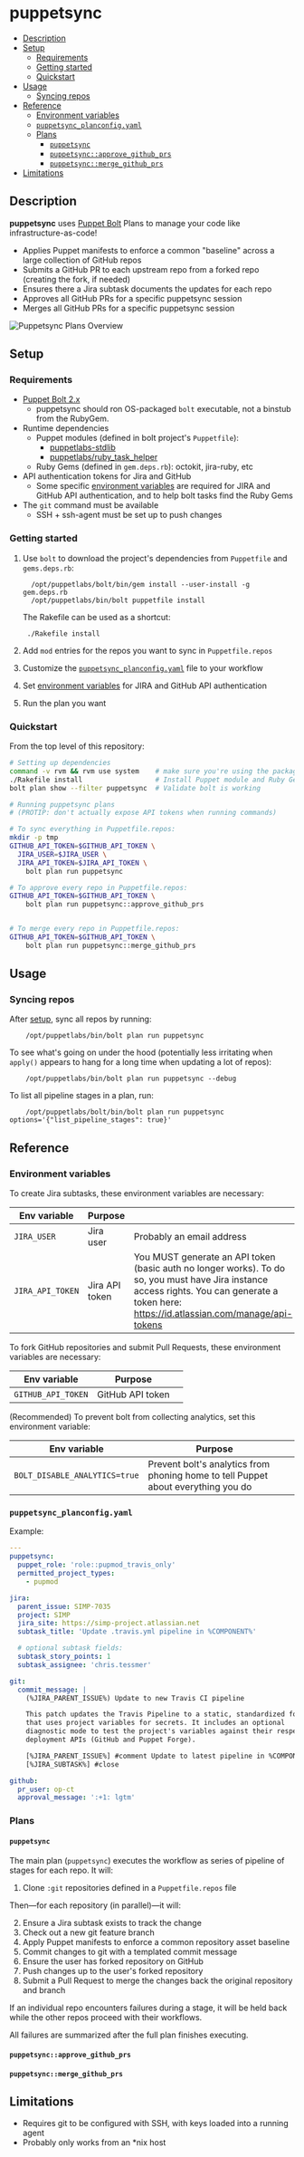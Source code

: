 # puppetsync

<!-- vim-markdown-toc GFM -->

* [Description](#description)
* [Setup](#setup)
  * [Requirements](#requirements)
  * [Getting started](#getting-started)
  * [Quickstart](#quickstart)
* [Usage](#usage)
  * [Syncing repos](#syncing-repos)
* [Reference](#reference)
  * [Environment variables](#environment-variables)
  * [`puppetsync_planconfig.yaml`](#puppetsync_planconfigyaml)
  * [Plans](#plans)
    * [`puppetsync`](#puppetsync)
    * [`puppetsync::approve_github_prs`](#puppetsyncapprove_github_prs)
    * [`puppetsync::merge_github_prs`](#puppetsyncmerge_github_prs)
* [Limitations](#limitations)

<!-- vim-markdown-toc -->

## Description

**puppetsync** uses [Puppet Bolt][bolt] Plans to manage your code like
infrastructure-as-code!

* Applies Puppet manifests to enforce a common "baseline" across a large
  collection of GitHub repos
* Submits a GitHub PR to each upstream repo from a forked repo (creating the
  fork, if needed)
* Ensures there a Jira subtask documents the updates for each repo
* Approves all GitHub PRs for a specific puppetsync session
* Merges all GitHub PRs for a specific puppetsync session

![Puppetsync Plans Overview](assets/puppetsync_plans_overview.png)


## Setup

### Requirements

* [Puppet Bolt 2.x][bolt]
  * puppetsync should ron OS-packaged `bolt` executable, not a binstub from the
    RubyGem.
* Runtime dependencies
  * Puppet modules (defined in bolt project's `Puppetfile`):
    * [puppetlabs-stdlib](https://github.com/puppetlabs/puppetlabs-stdlib.git)
    * [puppetlabs/ruby_task_helper](https://github.com/puppetlabs/puppetlabs-ruby_task_helper.git)
  * Ruby Gems (defined in `gem.deps.rb`): octokit, jira-ruby, etc
* API authentication tokens for Jira and GitHub
  * Some specific [environment variables](#environment-variables) are required for JIRA
    and GitHub API authentication, and to help bolt tasks find the Ruby Gems
* The `git` command must be available
  * SSH + ssh-agent must be set up to push changes

### Getting started

1. Use `bolt` to download the project's dependencies from `Puppetfile` and `gems.deps.rb`:

         /opt/puppetlabs/bolt/bin/gem install --user-install -g gem.deps.rb
         /opt/puppetlabs/bin/bolt puppetfile install

   The Rakefile can be used as a shortcut:

        ./Rakefile install

2. Add `mod` entries for the repos you want to sync in `Puppetfile.repos`
3. Customize the [`puppetsync_planconfig.yaml`](#puppetsync_planconfigyaml) file to your workflow
4. Set [environment variables](#environment-variables) for JIRA and GitHub API authentication
5. Run the plan you want

### Quickstart

From the top level of this repository:

```sh
# Setting up dependencies
command -v rvm && rvm use system    # make sure you're using the packaged `bolt`
./Rakefile install                  # Install Puppet module and Ruby Gem deps
bolt plan show --filter puppetsync  # Validate bolt is working

# Running puppetsync plans
# (PROTIP: don't actually expose API tokens when running commands)

# To sync everything in Puppetfile.repos:
mkdir -p tmp
GITHUB_API_TOKEN=$GITHUB_API_TOKEN \
  JIRA_USER=$JIRA_USER \
  JIRA_API_TOKEN=$JIRA_API_TOKEN \
    bolt plan run puppetsync

# To approve every repo in Puppetfile.repos:
GITHUB_API_TOKEN=$GITHUB_API_TOKEN \
    bolt plan run puppetsync::approve_github_prs


# To merge every repo in Puppetfile.repos:
GITHUB_API_TOKEN=$GITHUB_API_TOKEN \
    bolt plan run puppetsync::merge_github_prs
```

## Usage

### Syncing repos

After [setup](#setup), sync all repos by running:

        /opt/puppetlabs/bin/bolt plan run puppetsync

To see what's going on under the hood (potentially less irritating when
`apply()` appears to hang for a long time when updating a lot of repos):

        /opt/puppetlabs/bin/bolt plan run puppetsync --debug


To list all pipeline stages in a plan, run:

        /opt/puppetlabs/bolt/bin/bolt plan run puppetsync options='{"list_pipeline_stages": true}'


## Reference

### Environment variables

To create Jira subtasks, these environment variables are necessary:

| Env variable | Purpose   |                           |
| ------------ | -------   | ------------------------- |
| `JIRA_USER`  | Jira user | Probably an email address |
| `JIRA_API_TOKEN` | Jira API token | You MUST generate an API token (basic auth no longer works). To do so, you must have Jira instance access rights.  You can generate a token here: https://id.atlassian.com/manage/api-tokens |

To fork GitHub repositories and submit Pull Requests, these environment variables are necessary:

| Env variable       | Purpose          |     |
| ------------       | -------          | --- |
| `GITHUB_API_TOKEN` | GitHub API token |     |

(Recommended) To prevent bolt from collecting analytics, set this environment variable:

| Env variable                  | Purpose                                                                           |     |
| ------------                  | -------                                                                           | --- |
| `BOLT_DISABLE_ANALYTICS=true` | Prevent bolt's analytics from phoning home to tell Puppet about everything you do |     |

### `puppetsync_planconfig.yaml`

Example:

```yaml
---
puppetsync:
  puppet_role: 'role::pupmod_travis_only'
  permitted_project_types:
    - pupmod

jira:
  parent_issue: SIMP-7035
  project: SIMP
  jira_site: https://simp-project.atlassian.net
  subtask_title: 'Update .travis.yml pipeline in %COMPONENT%'

  # optional subtask fields:
  subtask_story_points: 1
  subtask_assignee: 'chris.tessmer'

git:
  commit_message: |
    (%JIRA_PARENT_ISSUE%) Update to new Travis CI pipeline

    This patch updates the Travis Pipeline to a static, standardized format
    that uses project variables for secrets. It includes an optional
    diagnostic mode to test the project's variables against their respective
    deployment APIs (GitHub and Puppet Forge).

    [%JIRA_PARENT_ISSUE%] #comment Update to latest pipeline in %COMPONENT%
    [%JIRA_SUBTASK%] #close

github:
  pr_user: op-ct
  approval_message: ':+1: lgtm'
```

### Plans

#### `puppetsync`

The main plan (`puppetsync`) executes the workflow as series of pipeline
of stages for each repo. It will:

1. Clone `:git` repositories defined in a `Puppetfile.repos` file

Then―for each repository (in parallel)―it will:

2. Ensure a Jira subtask exists to track the change
3. Check out a new git feature branch
4. Apply Puppet manifests to enforce a common repository asset baseline
5. Commit changes to git with a templated commit message
6. Ensure the user has forked repository on GitHub
7. Push changes up to the user's forked repository
8. Submit a Pull Request to merge the changes back the original repository and branch

If an individual repo encounters failures during a stage, it will be held back
while the other repos proceed with their workflows.

All failures are summarized after the full plan finishes executing.

#### `puppetsync::approve_github_prs`

#### `puppetsync::merge_github_prs`

## Limitations

* Requires git to be configured with SSH, with keys loaded into a running agent
* Probably only works from an \*nix host

[bolt]: https://puppet.com/docs/bolt/latest/bolt.html
